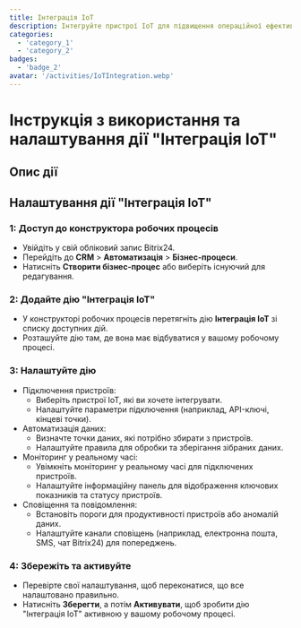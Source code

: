 ```yaml
---
title: Інтеграція IoT
description: Інтегруйте пристрої IoT для підвищення операційної ефективності.
categories: 
  - 'category_1'
  - 'category_2'
badges: 
  - 'badge_2'
avatar: '/activities/IoTIntegration.webp'
---
```

# Інструкція з використання та налаштування дії "Інтеграція IoT"

## Опис дії

## **Налаштування дії "Інтеграція IoT"**

### 1: Доступ до конструктора робочих процесів
- Увійдіть у свій обліковий запис Bitrix24.
- Перейдіть до **CRM** > **Автоматизація** > **Бізнес-процеси**.
- Натисніть **Створити бізнес-процес** або виберіть існуючий для редагування.

### 2: Додайте дію "Інтеграція IoT"
- У конструкторі робочих процесів перетягніть дію **Інтеграція IoT** зі списку доступних дій.
- Розташуйте дію там, де вона має відбуватися у вашому робочому процесі.

### 3: Налаштуйте дію
- Підключення пристроїв:
  - Виберіть пристрої IoT, які ви хочете інтегрувати.
  - Налаштуйте параметри підключення (наприклад, API-ключі, кінцеві точки).
- Автоматизація даних:
  - Визначте точки даних, які потрібно збирати з пристроїв.
  - Налаштуйте правила для обробки та зберігання зібраних даних.
- Моніторинг у реальному часі:
  - Увімкніть моніторинг у реальному часі для підключених пристроїв.
  - Налаштуйте інформаційну панель для відображення ключових показників та статусу пристроїв.
- Сповіщення та повідомлення:
  - Встановіть пороги для продуктивності пристроїв або аномалій даних.
  - Налаштуйте канали сповіщень (наприклад, електронна пошта, SMS, чат Bitrix24) для попереджень.

### 4: Збережіть та активуйте
- Перевірте свої налаштування, щоб переконатися, що все налаштовано правильно.
- Натисніть **Зберегти**, а потім **Активувати**, щоб зробити дію "Інтеграція IoT" активною у вашому робочому процесі.